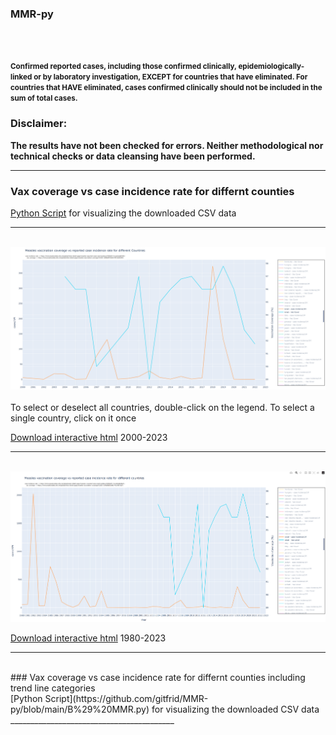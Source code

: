 ### MMR-py 
<br>
<br>

**<small>Confirmed reported cases, including those confirmed clinically,
epidemiologically-linked or by laboratory investigation,
EXCEPT for countries that have eliminated. For countries that HAVE eliminated,
cases confirmed clinically should not be included in the sum of total cases.</small>**

### Disclaimer:
**The results have not been checked for errors. Neither methodological nor technical checks or data cleansing have been performed.**

_________________________________________

### Vax coverage vs case incidence rate for differnt counties
 
[Python Script]([https://github.com/gitfrid/CzechFOI-SIM/tree/main/Py%20Scripts](https://github.com/gitfrid/MMR-py/blob/main/A)%20MMR-2.py) for visualizing the downloaded CSV data

_________________________________________

<br>
<img src=https://github.com/gitfrid/MMR-py/blob/main/Plot%20Screenshot.png width="1280" height="auto">
<br>
<br>
To select or deselect all countries, double-click on the legend. To select a single country, click on it once

[Download interactive html](https://github.com/gitfrid/MMR-py/blob/main/vaccination_vs_reported_cases.html) 2000-2023
<br>
_________________________________________

<br>
<img src=https://github.com/gitfrid/MMR-py/blob/main/vaccination_vs_reported_cases_1980_2023.png width="1280" height="auto">
<br>

[Download interactive html](https://github.com/gitfrid/MMR-py/blob/main/vaccination_vs_reported_cases_1980_2023.html) 1980-2023
<br>
_________________________________________
<br>
### Vax coverage vs case incidence rate for differnt counties including trend line categories
<br>
[Python Script](https://github.com/gitfrid/MMR-py/blob/main/B%29%20MMR.py) for visualizing the downloaded CSV data
<br>
_________________________________________




